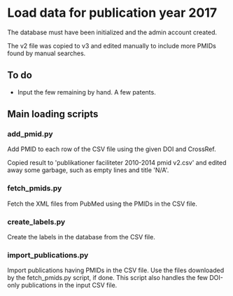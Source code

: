 Load data for publication year 2017
===================================

The database must have been initialized and the admin account created.

The v2 file was copied to v3 and edited manually to include more PMIDs
found by manual searches.

To do
-----

- Input the few remaining by hand. A few patents.


Main loading scripts
--------------------

### add_pmid.py

Add PMID to each row of the CSV file using the given DOI and CrossRef.

Copied result to 'publikationer faciliteter 2010-2014 pmid v2.csv'
and edited away some garbage, such as empty lines and title 'N/A'.

### fetch_pmids.py

Fetch the XML files from PubMed using the PMIDs in the CSV file.


### create_labels.py

Create the labels in the database from the CSV file.


### import_publications.py

Import publications having PMIDs in the CSV file. Use the files downloaded
by the fetch_pmids.py script, if done. This script also handles the few
DOI-only publications in the input CSV file.

